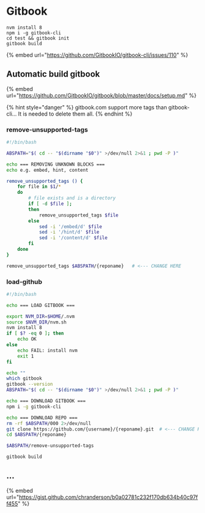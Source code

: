 # Gitbook

```
nvm install 8
npm i -g gitbook-cli
cd test && gitbook init
gitbook build
```

{% embed url="https://github.com/GitbookIO/gitbook-cli/issues/110" %}

## Automatic build gitbook

{% embed url="https://github.com/GitbookIO/gitbook/blob/master/docs/setup.md" %}

{% hint style="danger" %}
gitbook.com support more tags than gitbook-cli... It is needed to delete them all.
{% endhint %}

### remove-unsupported-tags

```bash
#!/bin/bash

ABSPATH="$( cd -- "$(dirname "$0")" >/dev/null 2>&1 ; pwd -P )"

echo === REMOVING UNKNOWN BLOCKS ===
echo e.g. embed, hint, content

remove_unsupported_tags () {
    for file in $1/*
    do
        # file exists and is a directory
        if [ -d $file ];
        then
            remove_unsupported_tags $file
        else
            sed -i '/embed/d' $file
            sed -i '/hint/d' $file
            sed -i '/content/d' $file
        fi
    done
}

remove_unsupported_tags $ABSPATH/{reponame}   # <--- CHANGE HERE
```

### load-github

```bash
#!/bin/bash

echo === LOAD GITBOOK ===

export NVM_DIR=$HOME/.nvm
source $NVM_DIR/nvm.sh
nvm install 8
if [ $? -eq 0 ]; then
    echo OK
else
    echo FAIL: install nvm
    exit 1
fi

echo ""
which gitbook
gitbook --version
ABSPATH="$( cd -- "$(dirname "$0")" >/dev/null 2>&1 ; pwd -P )"

echo === DOWNLOAD GITBOOK ===
npm i -g gitbook-cli

echo === DOWNLOAD REPO ===
rm -rf $ABSPATH/000 2>/dev/null
git clone https://github.com/{username}/{reponame}.git  # <--- CHANGE HERE
cd $ABSPATH/{reponame}

$ABSPATH/remove-unsupported-tags

gitbook build

```

## ...

{% embed url="https://gist.github.com/chranderson/b0a02781c232f170db634b40c97ff455" %}
